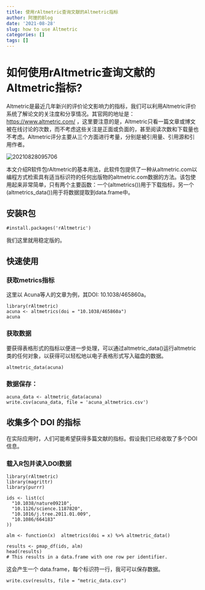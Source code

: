 ```yaml
---
title: 使用rAltmetric查询文献的Altmetric指标
author: 阿狸的Blog
date: '2021-08-28'
slug: how to use Altmetric
categories: []
tags: []
---
```

# 如何使用rAltmetric查询文献的Altmetric指标?

Altmetric是最近几年新兴的评价论文影响力的指标，我们可以利用Altmetric评价系统了解论文的关注度和分享情况。其官网的地址是：https://www.altmetric.com/  ，这里要注意的是，Altmetric只看一篇文章或博文被在线讨论的次数，而不考虑这些关注是正面或负面的，甚至阅读次数和下载量也不考虑。Altmetric评分主要从三个方面进行考量，分别是被引用量、引用源和引用作者。

![20210828095706](https://gitee.com/alingyisheng/tupian2/raw/master/20210828095706.png)

本文介绍R软件包rAltmetric的基本用法，此软件包提供了一种从altmetric.com以编程方式检索具有适当标识符的任何出版物的altmetric.com数据的方法。该包使用起来非常简单，只有两个主要函数：一个(altmetrics())用于下载指标，另一个(altmetrics_data())用于将数据提取到data.frame中。

## 安装R包

```{r}
#install.packages('rAltmetric')
```

我们这里就用稳定版的。

## 快速使用
### 获取metrics指标
这里以 Acuna等人的文章为例，其DOI: 10.1038/465860a。
```{r}
library(rAltmetric) 
acuna <- altmetrics(doi = "10.1038/465860a")
acuna
```

### 获取数据
要获得表格形式的指标以便进一步处理，可以通过altmetric_data()运行altmetric类的任何对象，以获得可以轻松地以电子表格形式写入磁盘的数据。
```{r}
altmetric_data(acuna) 
```

### 数据保存：
```{r}
acuna_data <- altmetric_data(acuna) 
write.csv(acuna_data, file = 'acuna_altmetrics.csv')
```

## 收集多个 DOI 的指标
在实际应用时，人们可能希望获得多篇文献的指标。假设我们已经收取了多个DOI信息。
### 载入R包并读入DOI数据

```{r}
library(rAltmetric)
library(magrittr)
library(purrr)

ids <- list(c(
  "10.1038/nature09210",
  "10.1126/science.1187820",
  "10.1016/j.tree.2011.01.009",
  "10.1086/664183"
))

alm <- function(x)  altmetrics(doi = x) %>% altmetric_data()

results <- pmap_df(ids, alm)
head(results)
# This results in a data.frame with one row per identifier.
```
这会产生一个 data.frame，每个标识符一行，我可可以保存数据。
```{r}
write.csv(results, file = "metric_data.csv")
```

